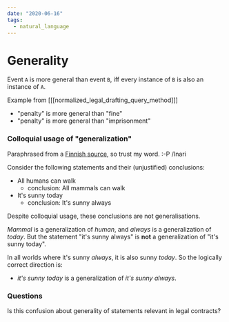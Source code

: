```yaml
---
date: "2020-06-16"
tags:
  - natural_language
---
```


# Generality

Event `A` is more general than event `B`, iff every instance of `B` is also an instance of `A`.

Example from [[[normalized_legal_drafting_query_method]]]

* "penalty" is more general than "fine"
* "penalty" is more general than "imprisonment"

### Colloquial usage of "generalization"

Paraphrased from a [Finnish source](http://sange.fi/~atehwa/cgi-bin/piki.cgi/yleistys), so trust my word. :-P /Inari

Consider the following statements and their (unjustified) conclusions:

* All humans can walk
  * conclusion: All mammals can walk
* It's sunny today
  * conclusion: It's sunny always

Despite colloquial usage, these conclusions are not generalisations.

_Mammal_ is a generalization of _human_, and _always_ is a generalization of _today_.
But the statement "it's sunny always" is __not__ a generalization of "it's sunny today".

In all worlds where it's sunny _always_, it is also sunny _today_. So the logically correct direction is:

* _it's sunny today_ is a generalization of _it's sunny always_.

### Questions

Is this confusion about generality of statements relevant in legal contracts?
